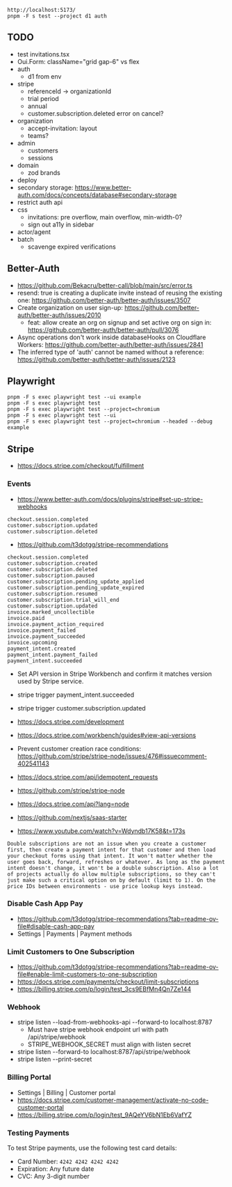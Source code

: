 ```
http://localhost:5173/
pnpm -F s test --project d1 auth
```

## TODO

- test invitations.tsx
- Oui.Form: className="grid gap-6" vs flex
- auth
  - d1 from env
- stripe
  - referenceId -> organizationId
  - trial period
  - annual
  - customer.subscription.deleted error on cancel?
- organization
  - accept-invitation: layout
  - teams?
- admin
  - customers
  - sessions
- domain
  - zod brands
- deploy
- secondary storage: https://www.better-auth.com/docs/concepts/database#secondary-storage
- restrict auth api
- css
  - invitations: pre overflow, main overflow, min-width-0?
  - sign out a11y in sidebar
- actor/agent
- batch
  - scavenge expired verifications

## Better-Auth

- https://github.com/Bekacru/better-call/blob/main/src/error.ts
- resend: true is creating a duplicate invite instead of reusing the existing one: https://github.com/better-auth/better-auth/issues/3507
- Create organization on user sign-up: https://github.com/better-auth/better-auth/issues/2010
  - feat: allow create an org on signup and set active org on sign in: https://github.com/better-auth/better-auth/pull/3076
- Async operations don't work inside databaseHooks on Cloudflare Workers: https://github.com/better-auth/better-auth/issues/2841
- The inferred type of 'auth' cannot be named without a reference: https://github.com/better-auth/better-auth/issues/2123

## Playwright

```
pnpm -F s exec playwright test --ui example
pnpm -F s exec playwright test
pnpm -F s exec playwright test --project=chromium
pnpm -F s exec playwright test --ui
pnpm -F s exec playwright test --project=chromium --headed --debug example
```

## Stripe

- https://docs.stripe.com/checkout/fulfillment

### Events

- https://www.better-auth.com/docs/plugins/stripe#set-up-stripe-webhooks

```
checkout.session.completed
customer.subscription.updated
customer.subscription.deleted
```

- https://github.com/t3dotgg/stripe-recommendations

```
checkout.session.completed
customer.subscription.created
customer.subscription.deleted
customer.subscription.paused
customer.subscription.pending_update_applied
customer.subscription.pending_update_expired
customer.subscription.resumed
customer.subscription.trial_will_end
customer.subscription.updated
invoice.marked_uncollectible
invoice.paid
invoice.payment_action_required
invoice.payment_failed
invoice.payment_succeeded
invoice.upcoming
payment_intent.created
payment_intent.payment_failed
payment_intent.succeeded
```

- Set API version in Stripe Workbench and confirm it matches version used by Stripe service.
- stripe trigger payment_intent.succeeded
- stripe trigger customer.subscription.updated

- https://docs.stripe.com/development
- https://docs.stripe.com/workbench/guides#view-api-versions

- Prevent customer creation race conditions: https://github.com/stripe/stripe-node/issues/476#issuecomment-402541143
- https://docs.stripe.com/api/idempotent_requests

- https://github.com/stripe/stripe-node
- https://docs.stripe.com/api?lang=node
- https://github.com/nextjs/saas-starter
- https://www.youtube.com/watch?v=Wdyndb17K58&t=173s

```
Double subscriptions are not an issue when you create a customer first, then create a payment intent for that customer and then load your checkout forms using that intent. It won't matter whether the user goes back, forward, refreshes or whatever. As long as the payment intent doesn't change, it won't be a double subscription. Also a lot of projects actually do allow multiple subscriptions, so they can't just make such a critical option on by default (limit to 1). On the price IDs between environments - use price lookup keys instead.
```

### Disable Cash App Pay

- https://github.com/t3dotgg/stripe-recommendations?tab=readme-ov-file#disable-cash-app-pay
- Settings | Payments | Payment methods

### Limit Customers to One Subscription

- https://github.com/t3dotgg/stripe-recommendations?tab=readme-ov-file#enable-limit-customers-to-one-subscription
- https://docs.stripe.com/payments/checkout/limit-subscriptions
- https://billing.stripe.com/p/login/test_3cs9EBfMn4Qn7Ze144

### Webhook

- stripe listen --load-from-webhooks-api --forward-to localhost:8787
  - Must have stripe webhook endpoint url with path /api/stripe/webhook
  - STRIPE_WEBHOOK_SECRET must align with listen secret
- stripe listen --forward-to localhost:8787/api/stripe/webhook
- stripe listen --print-secret

### Billing Portal

- Settings | Billing | Customer portal
- https://docs.stripe.com/customer-management/activate-no-code-customer-portal
- https://billing.stripe.com/p/login/test_9AQeYV6bN1Eb6VafYZ

### Testing Payments

To test Stripe payments, use the following test card details:

- Card Number: `4242 4242 4242 4242`
- Expiration: Any future date
- CVC: Any 3-digit number
